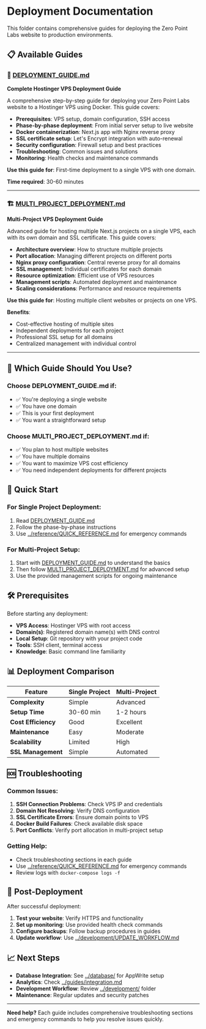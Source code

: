# Deployment Documentation

This folder contains comprehensive guides for deploying the Zero Point Labs website to production environments.

## 📋 Available Guides

### 🚀 [DEPLOYMENT_GUIDE.md](./DEPLOYMENT_GUIDE.md)
**Complete Hostinger VPS Deployment Guide**

A comprehensive step-by-step guide for deploying your Zero Point Labs website to a Hostinger VPS using Docker. This guide covers:

- **Prerequisites**: VPS setup, domain configuration, SSH access
- **Phase-by-phase deployment**: From initial server setup to live website
- **Docker containerization**: Next.js app with Nginx reverse proxy
- **SSL certificate setup**: Let's Encrypt integration with auto-renewal
- **Security configuration**: Firewall setup and best practices
- **Troubleshooting**: Common issues and solutions
- **Monitoring**: Health checks and maintenance commands

**Use this guide for**: First-time deployment to a single VPS with one domain.

**Time required**: 30-60 minutes

---

### 🏗️ [MULTI_PROJECT_DEPLOYMENT.md](./MULTI_PROJECT_DEPLOYMENT.md)
**Multi-Project VPS Deployment Guide**

Advanced guide for hosting multiple Next.js projects on a single VPS, each with its own domain and SSL certificate. This guide covers:

- **Architecture overview**: How to structure multiple projects
- **Port allocation**: Managing different projects on different ports
- **Nginx proxy configuration**: Central reverse proxy for all domains
- **SSL management**: Individual certificates for each domain
- **Resource optimization**: Efficient use of VPS resources
- **Management scripts**: Automated deployment and maintenance
- **Scaling considerations**: Performance and resource requirements

**Use this guide for**: Hosting multiple client websites or projects on one VPS.

**Benefits**:
- Cost-effective hosting of multiple sites
- Independent deployments for each project
- Professional SSL setup for all domains
- Centralized management with individual control

---

## 🎯 Which Guide Should You Use?

### Choose **DEPLOYMENT_GUIDE.md** if:
- ✅ You're deploying a single website
- ✅ You have one domain
- ✅ This is your first deployment
- ✅ You want a straightforward setup

### Choose **MULTI_PROJECT_DEPLOYMENT.md** if:
- ✅ You plan to host multiple websites
- ✅ You have multiple domains
- ✅ You want to maximize VPS cost efficiency
- ✅ You need independent deployments for different projects

## 🚀 Quick Start

### For Single Project Deployment:
1. Read [DEPLOYMENT_GUIDE.md](./DEPLOYMENT_GUIDE.md)
2. Follow the phase-by-phase instructions
3. Use [../reference/QUICK_REFERENCE.md](../reference/QUICK_REFERENCE.md) for emergency commands

### For Multi-Project Setup:
1. Start with [DEPLOYMENT_GUIDE.md](./DEPLOYMENT_GUIDE.md) to understand the basics
2. Then follow [MULTI_PROJECT_DEPLOYMENT.md](./MULTI_PROJECT_DEPLOYMENT.md) for advanced setup
3. Use the provided management scripts for ongoing maintenance

## 🛠️ Prerequisites

Before starting any deployment:

- **VPS Access**: Hostinger VPS with root access
- **Domain(s)**: Registered domain name(s) with DNS control
- **Local Setup**: Git repository with your project code
- **Tools**: SSH client, terminal access
- **Knowledge**: Basic command line familiarity

## 📊 Deployment Comparison

| Feature | Single Project | Multi-Project |
|---------|---------------|---------------|
| **Complexity** | Simple | Advanced |
| **Setup Time** | 30-60 min | 1-2 hours |
| **Cost Efficiency** | Good | Excellent |
| **Maintenance** | Easy | Moderate |
| **Scalability** | Limited | High |
| **SSL Management** | Simple | Automated |

## 🆘 Troubleshooting

### Common Issues:
1. **SSH Connection Problems**: Check VPS IP and credentials
2. **Domain Not Resolving**: Verify DNS configuration
3. **SSL Certificate Errors**: Ensure domain points to VPS
4. **Docker Build Failures**: Check available disk space
5. **Port Conflicts**: Verify port allocation in multi-project setup

### Getting Help:
- Check troubleshooting sections in each guide
- Use [../reference/QUICK_REFERENCE.md](../reference/QUICK_REFERENCE.md) for emergency commands
- Review logs with `docker-compose logs -f`

## 🔄 Post-Deployment

After successful deployment:

1. **Test your website**: Verify HTTPS and functionality
2. **Set up monitoring**: Use provided health check commands
3. **Configure backups**: Follow backup procedures in guides
4. **Update workflow**: Use [../development/UPDATE_WORKFLOW.md](../development/UPDATE_WORKFLOW.md)

## 📈 Next Steps

- **Database Integration**: See [../database/](../database/) for AppWrite setup
- **Analytics**: Check [../guides/integration.md](../guides/integration.md)
- **Development Workflow**: Review [../development/](../development/) folder
- **Maintenance**: Regular updates and security patches

---

**Need help?** Each guide includes comprehensive troubleshooting sections and emergency commands to help you resolve issues quickly.
